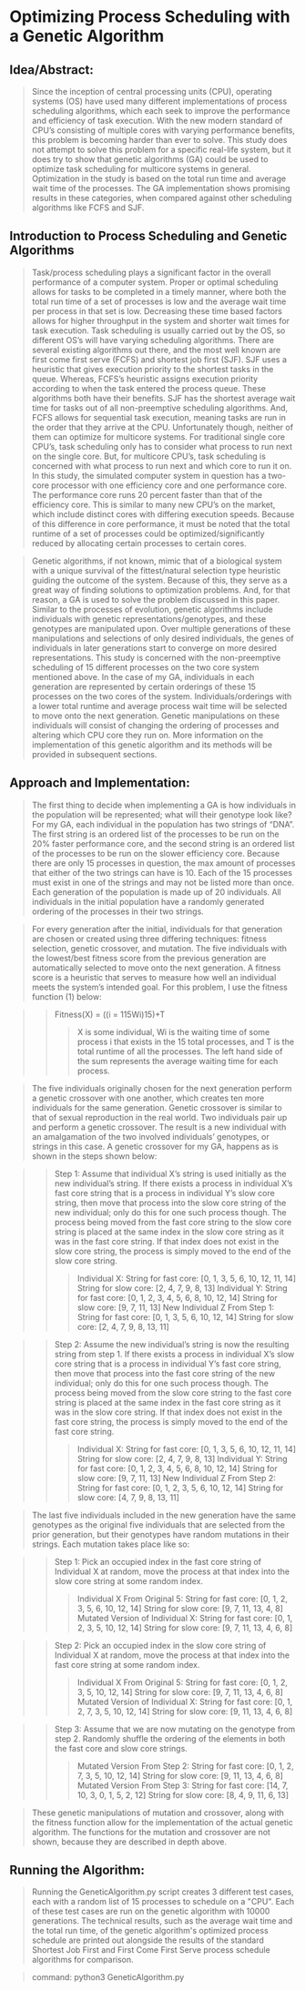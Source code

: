 # Optimizing Process Scheduling with a Genetic Algorithm

## Idea/Abstract:
> Since the inception of central processing units (CPU), operating systems (OS) have used many different implementations of process scheduling algorithms, which each seek to improve the performance and efficiency of task execution. With the new modern standard of CPU’s consisting of multiple cores with varying performance benefits, this problem is becoming harder than ever to solve. This study does not attempt to solve this problem for a specific real-life system, but it does try to show that genetic algorithms (GA) could be used to optimize task scheduling for multicore systems in general. Optimization in the study is based on the total run time and average wait time of the processes. The GA implementation shows promising results in these categories, when compared against other scheduling algorithms like FCFS and SJF. 

## Introduction to Process Scheduling and Genetic Algorithms
>Task/process scheduling plays a significant factor in the overall performance of a computer system. Proper or optimal scheduling allows for tasks to be completed in a timely manner, where both the total run time of a set of processes is low and the average wait time per process in that set is low. Decreasing these time based factors allows for higher throughput in the system and shorter wait times for task execution. Task scheduling is usually carried out by the OS, so different OS’s will have varying scheduling algorithms. There are several existing algorithms out there, and the most well known are first come first serve (FCFS) and shortest job first (SJF). SJF uses a heuristic that gives execution priority to the shortest tasks in the queue. Whereas, FCFS’s heuristic assigns execution priority according to when the task entered the process queue. These algorithms both have their benefits. SJF has the shortest average wait time for tasks out of all non-preemptive scheduling algorithms. And, FCFS allows for sequential task execution, meaning tasks are run in the order that they arrive at the CPU. Unfortunately though, neither of them can optimize for multicore systems. For traditional single core CPU’s, task scheduling only has to consider what process to run next on the single core. But, for multicore CPU’s, task scheduling is concerned with what process to run next and which core to run it on. In this study, the simulated computer system in question has a two-core processor with one efficiency core and one performance core. The performance core runs 20 percent faster than that of the efficiency core. This is similar to many new CPU’s on the market, which include distinct cores with differing execution speeds. Because of this difference in core performance, it must be noted that the total runtime of a set of processes could be optimized/significantly reduced by allocating certain processes to certain cores.

> Genetic algorithms, if not known, mimic that of a biological system with a unique survival of the fittest/natural selection type heuristic guiding the outcome of the system. Because of this, they serve as a great way of finding solutions to optimization problems. And, for that reason, a GA is used to solve the problem discussed in this paper. Similar to the processes of evolution, genetic algorithms include individuals with genetic representations/genotypes, and these genotypes are manipulated upon. Over multiple generations of these manipulations and selections of only desired individuals, the genes of individuals in later generations start to converge on more desired representations. This study is concerned with the non-preemptive scheduling of 15 different processes on the two core system mentioned above. In the case of my GA, individuals in each generation are represented by certain orderings of these 15 processes on the two cores of the system. Individuals/orderings with a lower total runtime and average process wait time will be selected to move onto the next generation. Genetic manipulations on these individuals will consist of changing the ordering of processes and altering which CPU core they run on. More information on the implementation of this genetic algorithm and its methods will be provided in subsequent sections.

## Approach and Implementation:

> The first thing to decide when implementing a GA is how individuals in the population will be represented; what will their genotype look like? For my GA, each individual in the population has two strings of “DNA”. The first string is an ordered list of the processes to be run on the 20% faster performance core, and the second string is an ordered list of the processes to be run on the slower efficiency core. Because there are only 15 processes in question, the max amount of processes that either of the two strings can have is 10. Each of the 15 processes must exist in one of the strings and may not be listed more than once. Each generation of the population is made up of 20 individuals. All individuals in the initial population have a randomly generated ordering of the processes in their two strings.

> For every generation after the initial, individuals for that generation are chosen or created using three differing techniques: fitness selection, genetic crossover, and mutation. The five individuals with the lowest/best fitness score from the previous generation are automatically selected to move onto the next generation. A fitness score is a heuristic that serves to measure how well an individual meets the system’s intended goal. For this problem, I use the fitness function (1) below:

>> Fitness(X) = ((i = 115Wi)15)+T
>>> X is some individual, Wi is the waiting time of some process i that exists in the 15 total processes, and T is the total runtime of all the processes. The left hand side of the sum represents the average waiting time for each process.

> The five individuals originally chosen for the next generation perform a genetic crossover with one another, which creates ten more individuals for the same generation. Genetic crossover is similar to that of sexual reproduction in the real world. Two individuals pair up and perform a genetic crossover. The result is a new individual with an amalgamation of the two involved individuals’ genotypes, or strings in this case. A genetic crossover for my GA, happens as is shown in the steps shown below:

>> Step 1: Assume that individual X’s string is used initially as the new individual’s string. If there exists a process in individual X’s fast core string that is a process in individual Y’s slow core string, then move that process into the slow core string of the new individual; only do this for one such process though. The process being moved from the fast core string to the slow core string is placed at the same index in the slow core string as it was in the fast core string. If that index does not exist in the slow core string, the process is simply moved to the end of the slow core string.
>>> Individual X:
>>>String for fast core: [0, 1, 3, 5, 6, 10, 12, 11, 14]
>>>String for slow core: [2, 4, 7, 9, 8, 13]
>>>Individual Y:
>>>String for fast core: [0, 1, 2, 3, 4, 5, 6, 8, 10, 12, 14]
>>>String for slow core: [9, 7, 11, 13]
>>>New Individual Z From Step 1:
>>>String for fast core: [0, 1, 3, 5, 6, 10, 12, 14]
>>>String for slow core: [2, 4, 7, 9, 8, 13, 11]

>> Step 2: Assume the new individual’s string is now the resulting string from step 1. If there exists a process in individual X’s slow core string that is a process in individual Y’s fast core string, then move that process into the fast core string of the new individual; only do this for one such process though. The process being moved from the slow core string to the fast core string is placed at the same index in the fast core string as it was in the slow core string. If that index does not exist in the fast core string, the process is simply moved to the end of the fast core string.
>>>Individual X:
>>>String for fast core: [0, 1, 3, 5, 6, 10, 12, 11, 14]
>>>String for slow core: [2, 4, 7, 9, 8, 13]
>>>Individual Y:
>>>String for fast core: [0, 1, 2, 3, 4, 5, 6, 8, 10, 12, 14]
>>>String for slow core: [9, 7, 11, 13]
>>>New Individual Z From Step 2:
>>>String for fast core: [0, 1, 2, 3, 5, 6, 10, 12, 14]
>>>String for slow core: [4, 7, 9, 8, 13, 11]

> The last five individuals included in the new generation have the same genotypes as the original five individuals that are selected from the prior generation, but their genotypes have random mutations in their strings. Each mutation takes place like so:

>>Step 1: Pick an occupied index in the fast core string of Individual X at random, move the process at that index into the slow core string at some random index.
>>>Individual X From Original 5:
>>>String for fast core: [0, 1, 2, 3, 5, 6, 10, 12, 14]
>>>String for slow core: [9, 7, 11, 13, 4, 8]
>>>Mutated Version of Individual X:
>>>String for fast core: [0, 1, 2, 3, 5, 10, 12, 14]
>>>String for slow core: [9, 7, 11, 13, 4, 6, 8]

>> Step 2: Pick an occupied index in the slow core string of Individual X at random, move the process at that index into the fast core string at some random index.
>>>Individual X From Original 5:
>>>String for fast core: [0, 1, 2, 3, 5, 10, 12, 14]
>>>String for slow core: [9, 7, 11, 13, 4, 6, 8]
>>>Mutated Version of Individual X:
>>>String for fast core: [0, 1, 2, 7, 3, 5, 10, 12, 14]
>>>String for slow core: [9, 11, 13, 4, 6, 8]

>> Step 3: Assume that we are now mutating on the genotype from step 2. Randomly shuffle the ordering of the elements in both the fast core and slow core strings.
>>>Mutated Version From Step 2:
>>>String for fast core: [0, 1, 2, 7, 3, 5, 10, 12, 14]
>>>String for slow core: [9, 11, 13, 4, 6, 8]
>>>Mutated Version From Step 3:
>>>String for fast core: [14, 7, 10, 3, 0, 1, 5, 2, 12]
>>>String for slow core: [8, 4, 9, 11, 6, 13]

> These genetic manipulations of mutation and crossover, along with the fitness function allow for the implementation of the actual genetic algorithm. The functions for the mutation and crossover are not shown, because they are described in depth above.

## Running the Algorithm:
> Running the GeneticAlgorithm.py script creates 3 different test cases, each with a random list of 15 processes to schedule on a "CPU". Each of these test cases are run on the genetic algorithm with 10000  generations. The technical results, such as the average wait time and the total run time, of the genetic algorithm's optimized process schedule are printed out alongside the results of the standard Shortest Job First and First Come First Serve process schedule algorithms for comparison. 

> command: python3 GeneticAlgorithm.py 
